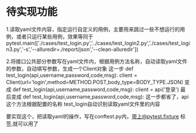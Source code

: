 # 待实现功能
1.读取yaml文件内容，指定运行自定义的用例，主要用来跳过一些不想运行的用例，或者只运行某些用例，效果等同于
pytest.main(['./cases/test_login.py','../cases/test_login2.py','./cases/test_login3.py','-s','--alluredir=./report/json','--clean-alluredir'])


2.将接口公共部分参数写在yaml文件内，根据用例方法名称，自动读取yaml文件的参数，自动填写参数，生成一个Client对象
这一步 
def test_login(api,username,password,code,msg):
    client = Client(url='login',method=METHOD.POST,body_type=BODY_TYPE.JSON)
变成 
def test_login(api,username,password,code,msg):
    client = api('登录')
最后变成
def test_login(api,username,password,code,msg):
    <!-- client = api('登录') --> 这一步都省了，api这个方法根据配置的名称 test_login自动识别读取yaml文件里的内容

要实现这个，把读取yaml的操作，写在conftest.py内，带上@pytest.fixture 标签,就可以用了